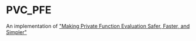 # PVC_PFE

An implementation of ["Making Private Function Evaluation Safer,
Faster, and Simpler"](https://eprint.iacr.org/2021/1682.pdf)

